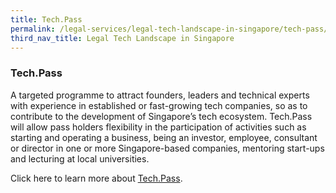 ```yaml
---
title: Tech.Pass
permalink: /legal-services/legal-tech-landscape-in-singapore/tech-pass/
third_nav_title: Legal Tech Landscape in Singapore
---
```


### Tech.Pass

A targeted programme to attract founders, leaders and technical experts with experience in established or fast-growing tech companies, so as to contribute to the development of Singapore’s tech ecosystem. Tech.Pass will allow pass holders flexibility in the participation of activities such as starting and operating a business, being an investor, employee, consultant or director in one or more Singapore-based companies, mentoring start-ups and lecturing at local universities.

Click here to learn more about [Tech.Pass](https://www.edb.gov.sg/en/how-we-help/incentives-and-schemes/tech-pass.html).
